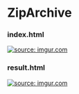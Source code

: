 # ZipArchive

### index.html
<a href="https://imgur.com/GlOzhYs"><img src="https://i.imgur.com/GlOzhYs.png" title="source: imgur.com" /></a>

### result.html
<a href="https://imgur.com/4vPxMIH"><img src="https://i.imgur.com/4vPxMIH.png" title="source: imgur.com" /></a>
